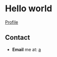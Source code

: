 
# Hello world
[Profile](https://sites.google.com/site/tramngoup13/home)
## Contact 

- **Email** me at: [a](mailto:aaa@gmail.com)
